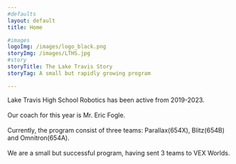 ```yaml
---
#defaults
layout: default
title: Home

#images
logoImg: /images/logo_black.png
storyImg: /images/LTHS.jpg
#story
storyTitle: The Lake Travis Story
storyTag: A small but rapidly growing program

---
```

Lake Travis High School Robotics has been active from 2019-2023.\
\
Our coach for this year is Mr. Eric Fogle.\
\
Currently, the program consist of three teams:
Parallax(654X), Blitz(654B) and Omnitron(654A).\
\
We are a small but successful program, having sent 3 teams to VEX Worlds.
